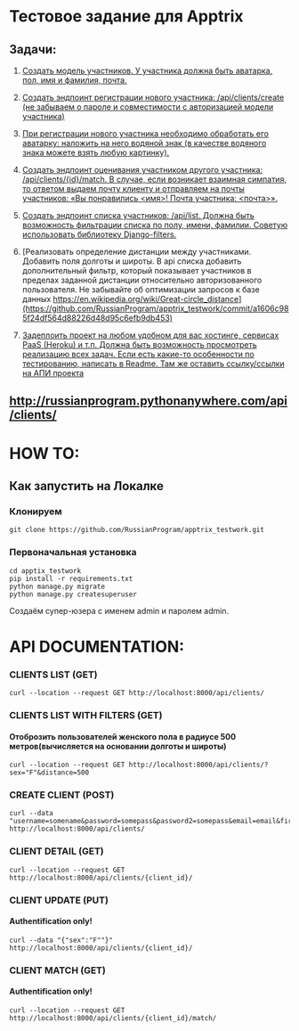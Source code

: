# Тестовое задание для Apptrix

## Задачи:

1) [Создать модель участников. У участника должна быть аватарка, пол, имя и фамилия, почта.](https://github.com/RussianProgram/apptrix_testwork/commit/cab0d874f36d0768b35b72129ebbda05cb3dda0f)

2) [Создать эндпоинт регистрации нового участника: /api/clients/create (не забываем о пароле и совместимости с авторизацией модели участника)](https://github.com/RussianProgram/apptrix_testwork/commit/fdda6d0938653bfd76836bb2d00e00a1219fa7d3)

3) [При регистрации нового участника необходимо обработать его аватарку: наложить на него водяной знак (в качестве водяного знака можете взять любую картинку).](https://github.com/RussianProgram/apptrix_testwork/commit/41d5564f7207440c263ba63626d1d512f354efbd)

4) [Создать эндпоинт оценивания участником другого участника: /api/clients/{id}/match. В случае, если возникает взаимная симпатия, то ответом выдаем почту клиенту и отправляем на почты участников: «Вы понравились <имя>! Почта участника: <почта>».](https://github.com/RussianProgram/apptrix_testwork/commit/0273bab80a8bb9b6bc4bd130df3cae279e5f508c)

5) [Создать эндпоинт списка участников: /api/list. Должна быть возможность фильтрации списка по полу, имени, фамилии. Советую использовать библиотеку Django-filters.](https://github.com/RussianProgram/apptrix_testwork/commit/32bcb67b4e951520328bed750a34b5afdca17baa)

6) [Реализовать определение дистанции между участниками. Добавить поля долготы и широты. В api списка добавить дополнительный фильтр, который показывает участников в пределах заданной дистанции относительно авторизованного пользователя. Не забывайте об оптимизации запросов к базе данных
https://en.wikipedia.org/wiki/Great-circle_distance](https://github.com/RussianProgram/apptrix_testwork/commit/a1606c985f24df564d88226d48d95c6efb9db453)

7) [Задеплоить проект на любом удобном для вас хостинге, сервисах PaaS (Heroku) и т.п. Должна быть возможность просмотреть реализацию всех задач. Если есть какие-то особенности по тестированию, написать в Readme. Там же оставить ссылку/ссылки на АПИ проекта](http://russianprogram.pythonanywhere.com/api/clients/)
## http://russianprogram.pythonanywhere.com/api/clients/

# HOW TO:
## Как запустить на Локалке
### Клонируем
```
git clone https://github.com/RussianProgram/apptrix_testwork.git
```
### Первоначальная установка 
```
cd apptix_testwork
pip install -r requirements.txt
python manage.py migrate
python manage.py createsuperuser
```
Создаём супер-юзера с именем admin и паролем admin.

# API DOCUMENTATION:
### CLIENTS LIST (GET)
```shell
curl --location --request GET http://localhost:8000/api/clients/
```
### CLIENTS LIST WITH FILTERS (GET)
#### Отоброзить пользователей женского пола в радиусе 500 метров(вычисляется на основании долготы и широты)
```shell
curl --location --request GET http://localhost:8000/api/clients/?sex="F"&distance=500
```
### CREATE CLIENT (POST)
```shell
curl --data "username=somename&password=somepass&password2=somepass&email=email&first_name=name&last_name=name" http://localhost:8000/api/clients/
```
### CLIENT DETAIL (GET)
```shell
curl --location --request GET http://localhost:8000/api/clients/{client_id}/
```
### CLIENT UPDATE (PUT) 
#### Authentification only!
```shell
curl --data "{"sex":"F""}" http://localhost:8000/api/clients/{client_id}/
```
### CLIENT MATCH (GET)
#### Authentification only!
```shell
curl --location --request GET http://localhost:8000/api/clients/{client_id}/match/
```
